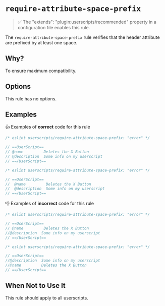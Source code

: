 # `require-attribute-space-prefix`

> ✅ The "extends": "plugin:userscripts/recommended" property in a configuration file enables this rule.

The `require-attribute-space-prefix` rule verifies that the header attribute are prefixed by at least one space.

## Why?

To ensure maximum compatibility.

## Options

This rule has no options.

## Examples

👍 Examples of **correct** code for this rule

```js
/* eslint userscripts/require-attribute-space-prefix: "error" */

// ==UserScript==
// @name         Deletes the X Button
// @description  Some info on my userscript
// ==/UserScript==
```

```js
/* eslint userscripts/require-attribute-space-prefix: "error" */

// ==UserScript==
//  @name         Deletes the X Button
//  @description  Some info on my userscript
// ==/UserScript==
```

👎︎ Examples of **incorrect** code for this rule

```js
/* eslint userscripts/require-attribute-space-prefix: "error" */

// ==UserScript==
// @name         Deletes the X Button
//@description  Some info on my userscript
// ==/UserScript==
```

```js
/* eslint userscripts/require-attribute-space-prefix: "error" */

// ==UserScript==
//@description  Some info on my userscript
//@name         Deletes the X Button
// ==/UserScript==
```

## When Not to Use It

This rule should apply to all userscripts.
